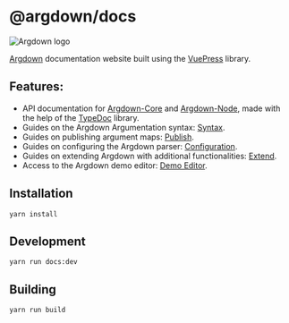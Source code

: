 # @argdown/docs

![Argdown logo](../../argdown-arrow.png?raw=true "Argdown logo")

[Argdown](https://argdown.org) documentation website built using the [VuePress](https://vuepress.vuejs.org/) library.

## Features:

- API documentation for [Argdown-Core](https://github.com/christianvoigt/argdown/tree/master/packages/argdown-core) and [Argdown-Node](https://github.com/christianvoigt/argdown/tree/master/packages/argdown-node), made with the help of the [TypeDoc](https://typedoc.org/) library.
- Guides on the Argdown Argumentation syntax: [Syntax](https://argdown.org/guide/creating-argument-maps.html).
- Guides on publishing argument maps: [Publish](https://argdown.org/guide/creating-argument-maps.html).
- Guides on configuring the Argdown parser: [Configuration](https://argdown.org/guide/configuration.html).
- Guides on extending Argdown with additional functionalities: [Extend](https://argdown.org/guide/extending-argdown.html).
- Access to the Argdown demo editor: [Demo Editor](http://argdown.org/sandbox/).

## Installation

`yarn install`

## Development

`yarn run docs:dev`

## Building

`yarn run build`